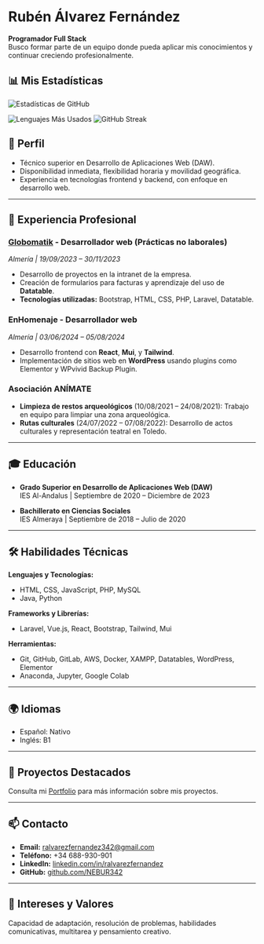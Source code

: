 # Rubén Álvarez Fernández

**Programador Full Stack**  
Busco formar parte de un equipo donde pueda aplicar mis conocimientos y continuar creciendo profesionalmente.

## 📊 Mis Estadísticas  
![Estadísticas de GitHub](https://github-readme-stats.vercel.app/api?username=nebur342&show_icons=true&theme=radical)

![Lenguajes Más Usados](https://github-readme-stats.vercel.app/api/top-langs/?username=nebur342&layout=compact&theme=radical) ![GitHub Streak](https://github-readme-streak-stats.herokuapp.com/?user=nebur342&theme=radical)


## 📄 Perfil
- Técnico superior en Desarrollo de Aplicaciones Web (DAW).
- Disponibilidad inmediata, flexibilidad horaria y movilidad geográfica.
- Experiencia en tecnologías frontend y backend, con enfoque en desarrollo web.

---

## 💼 Experiencia Profesional

### [Globomatik](https://www.globomatik.com) - Desarrollador web (Prácticas no laborales)  
_Almería | 19/09/2023 – 30/11/2023_  
- Desarrollo de proyectos en la intranet de la empresa.
- Creación de formularios para facturas y aprendizaje del uso de **Datatable**.
- **Tecnologías utilizadas:** Bootstrap, HTML, CSS, PHP, Laravel, Datatable.

### EnHomenaje - Desarrollador web  
_Almería | 03/06/2024 – 05/08/2024_  
- Desarrollo frontend con **React**, **Mui**, y **Tailwind**.
- Implementación de sitios web en **WordPress** usando plugins como Elementor y WPvivid Backup Plugin.

### Asociación ANÍMATE  
- **Limpieza de restos arqueológicos** (10/08/2021 – 24/08/2021): Trabajo en equipo para limpiar una zona arqueológica.  
- **Rutas culturales** (24/07/2022 – 07/08/2022): Desarrollo de actos culturales y representación teatral en Toledo.

---

## 🎓 Educación
- **Grado Superior en Desarrollo de Aplicaciones Web (DAW)**  
  IES Al-Andalus | Septiembre de 2020 – Diciembre de 2023  

- **Bachillerato en Ciencias Sociales**  
  IES Almeraya | Septiembre de 2018 – Julio de 2020  

---

## 🛠️ Habilidades Técnicas
**Lenguajes y Tecnologías:**
- HTML, CSS, JavaScript, PHP, MySQL
- Java, Python

**Frameworks y Librerías:**
- Laravel, Vue.js, React, Bootstrap, Tailwind, Mui

**Herramientas:**
- Git, GitHub, GitLab, AWS, Docker, XAMPP, Datatables, WordPress, Elementor
- Anaconda, Jupyter, Google Colab

---

## 🌍 Idiomas
- Español: Nativo  
- Inglés: B1  

---

## 📂 Proyectos Destacados
Consulta mi [Portfolio](https://portfolioraf.lovestoblog.com) para más información sobre mis proyectos.

---

## 📫 Contacto
- **Email:** [ralvarezfernandez342@gmail.com](mailto:ralvarezfernandez342@gmail.com)  
- **Teléfono:** +34 688-930-901  
- **LinkedIn:** [linkedin.com/in/ralvarezfernandez](https://linkedin.com/in/ralvarezfernandez)  
- **GitHub:** [github.com/NEBUR342](https://github.com/NEBUR342)  

---

## 🚀 Intereses y Valores
Capacidad de adaptación, resolución de problemas, habilidades comunicativas, multitarea y pensamiento creativo.
